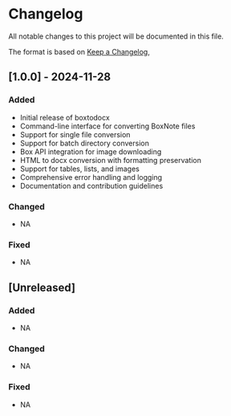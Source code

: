 # Changelog

All notable changes to this project will be documented in this file.

The format is based on [Keep a Changelog](https://keepachangelog.com/en/1.0.0/),

## [1.0.0] - 2024-11-28

### Added
- Initial release of boxtodocx
- Command-line interface for converting BoxNote files
- Support for single file conversion
- Support for batch directory conversion
- Box API integration for image downloading
- HTML to docx conversion with formatting preservation
- Support for tables, lists, and images
- Comprehensive error handling and logging
- Documentation and contribution guidelines

### Changed
- NA

### Fixed
- NA

## [Unreleased]

### Added
- NA

### Changed
- NA

### Fixed
- NA